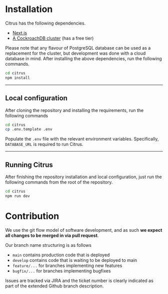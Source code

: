 # Installation
Citrus has the following dependencies.
- [Next.js](https://nextjs.org/docs/getting-started/installation)
- [A CockroachDB cluster](https://www.cockroachlabs.com/docs/cockroachcloud/quickstart.html) (has a free tier)

Please note that any flavour of PostgreSQL database can be used as a replacement for the cluster, but development was done with a cloud database in mind. After installing the above dependencies, run the following commands.

```bash
cd citrus
npm install
```
---
## Local configuration
After cloning the repository and installing the requirements, run the following commands
```bash
cd citrus
cp .env.template .env
```
Populate the `.env` file with the relevant environment variables. Specifically, `DATABASE_URL` is required to run Citrus.

---
## Running Citrus

After finishing the repository installation and local configuration, just run the following commands from the root of the repository.

```bash
cd citrus
npm run dev
```

# Contribution
We use the git flow model of software development, and as such **we expect all changes to be merged in via pull request**.

Our branch name structuring is as follows

- `main` contains production code that is deployed
- `develop` contains code that is waiting to be deployed to main
- `feature/...` for branches implementing new features
- `bugfix/...` for branches implementing bugfixes

Issues are tracked via JIRA and the ticket number is clearly indicated as part of the extended Github branch description.